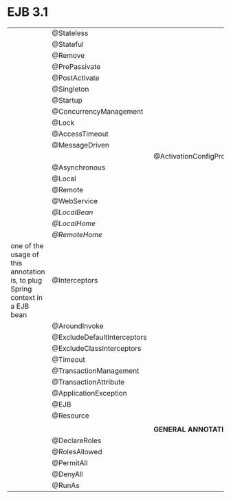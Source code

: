 

EJB 3.1
=======

|                                          |                             |                           |      |       |                  |                          |               |
| ---------------------------------------- | --------------------------- | ------------------------- | ---- | ----- | ---------------- | ------------------------ | ------------- |
|                                          | @Stateless                  |                           |      | name  | mappedBy         |                          |               |
|                                          | @Stateful                   |                           |      | name  |                  |                          |               |
|                                          | @Remove                     |                           |      |       |                  |                          |               |
|                                          | @PrePassivate               |                           |      |       |                  |                          |               |
|                                          | @PostActivate               |                           |      |       |                  |                          |               |
|                                          | @Singleton                  |                           |      |       |                  |                          |               |
|                                          | @Startup                    |                           |      |       |                  |                          |               |
|                                          | @ConcurrencyManagement      |                           |      |       |                  |                          |               |
|                                          | @Lock                       |                           |      |       |                  |                          |               |
|                                          | @AccessTimeout              |                           |      | value | unit             |                          |               |
|                                          | @MessageDriven              |                           |      | name  | activationConfig | messageListenerInterface |               |
|                                          |                             | @ActivationConfigProperty |      |       | propertyName     | propertyValue            |               |
|                                          | @Asynchronous               |                           |      |       |                  |                          |               |
|                                          | @Local                      |                           |      |       |                  |                          |               |
|                                          | @Remote                     |                           |      |       |                  |                          |               |
|                                          | @WebService                 |                           |      |       |                  |                          |               |
|                                          | *@LocalBean*                |                           |      |       |                  |                          |               |
|                                          | *@LocalHome*                |                           |      |       |                  |                          |               |
|                                          | *@RemoteHome*               |                           |      |       |                  |                          |               |
| one of the usage of this annotation is, to plug Spring context in a EJB bean | @Interceptors               |                           |      |       |                  |                          |               |
|                                          | @AroundInvoke               |                           |      |       |                  |                          |               |
|                                          | @ExcludeDefaultInterceptors |                           |      |       |                  |                          |               |
|                                          | @ExcludeClassInterceptors   |                           |      |       |                  |                          |               |
|                                          | @Timeout                    |                           |      |       |                  |                          |               |
|                                          | @TransactionManagement      |                           |      |       |                  |                          |               |
|                                          | @TransactionAttribute       |                           |      |       |                  |                          |               |
|                                          | @ApplicationException       |                           |      |       | rollback         |                          |               |
|                                          | @EJB                        |                           |      | name  | beanName         | mappedName               | beanInterface |
|                                          | @Resource                   |                           |      | name  | type             | mappedName               |               |
|                                          |                             |                           |      |       |                  |                          |               |
|                                          |                             | **GENERAL ANNOTATION**    |      |       |                  |                          |               |
|                                          | @DeclareRoles               |                           |      |       |                  |                          |               |
|                                          | @RolesAllowed               |                           |      |       |                  |                          |               |
|                                          | @PermitAll                  |                           |      |       |                  |                          |               |
|                                          | @DenyAll                    |                           |      |       |                  |                          |               |
|                                          | @RunAs                      |                           |      |       |                  |                          |               |